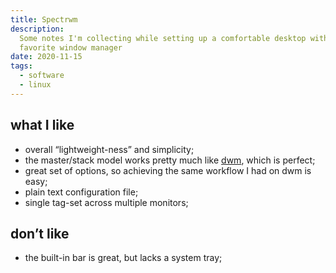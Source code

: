 ```yaml
---
title: Spectrwm
description:
  Some notes I'm collecting while setting up a comfortable desktop with my new
  favorite window manager
date: 2020-11-15
tags:
  - software
  - linux
---
```


## what I like

- overall “lightweight-ness” and simplicity;
- the master/stack model works pretty much like
  [dwm](https://dwm.suckless.org/), which is perfect;
- great set of options, so achieving the same workflow I had on dwm is easy;
- plain text configuration file;
- single tag-set across multiple monitors;

## don’t like

- the built-in bar is great, but lacks a system tray;
